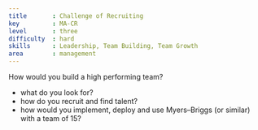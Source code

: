 ```yaml
---
title       : Challenge of Recruiting
key         : MA-CR
level       : three
difficulty  : hard
skills      : Leadership, Team Building, Team Growth
area        : management
---
```

How would you build a high performing team?

- what do you look for?
- how do you recruit and find talent?
- how would you implement, deploy and use Myers–Briggs (or similar) with a team of 15?
